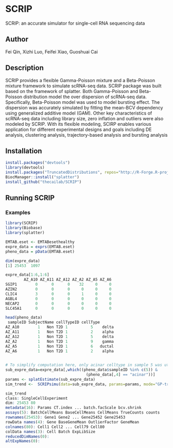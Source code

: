 # SCRIP
SCRIP: an accurate simulator for single-cell RNA sequencing data

## Author
Fei Qin, Xizhi Luo, Feifei Xiao, Guoshuai Cai

## Description
SCRIP provides a flexible Gamma-Poisson mixture and a Beta-Poisson mixture framework to simulate scRNA-seq data. SCRIP package was built based on the framework of splatter. Both Gamma-Poisson and Beta-Poisson distribution model the over dispersion of scRNA-seq data. Specifically, Beta-Poisson model was used to model bursting effect. The dispersion was accurately simulated by fitting the mean-BCV dependency using generalized additive model (GAM). Other key characteristics of scRNA-seq data including library size, zero inflation and outliers were also modeled by SCRIP. With its flexible modeling, SCIRP enables various application for different experimental designs and goals including DE analysis, clustering analysis, trajectory-based analysis and bursting analysis

## Installation
```r
install.packages("devtools")
library(devtools)
install.packages("TruncatedDistributions", repos="http://R-Forge.R-project.org")
BiocManager::install("splatter")
install_github("thecailab/SCRIP")
```

## Running SCRIP
### Examples

```r
library(SCRIP)
library(Biobase)
library(splatter)

EMTAB.eset <- EMTABesethealthy
expre_data = exprs(EMTAB.eset)
pheno_data = pData(EMTAB.eset)

dim(expre_data)
[1] 25453  1097

expre_data[1:6,1:6]
        AZ_A10 AZ_A11 AZ_A12 AZ_A2 AZ_A5 AZ_A6
SGIP1        0      0      0    32     0     0
AZIN2        0      0      0     0     0     0
CLIC4        3      0      0     1     0     0
AGBL4        0      0      0     0     0     0
NECAP2       0      0      0     0     0     0
SLC45A1      0      0      0     0     0     0

head(pheno_data)
 sampleID SubjectName cellTypeID cellType
AZ_A10        1   Non T2D 1          5    delta
AZ_A11        1   Non T2D 1          2    alpha
AZ_A12        1   Non T2D 1          5    delta
AZ_A2         1   Non T2D 1          9    gamma
AZ_A5         1   Non T2D 1          6   ductal
AZ_A6         1   Non T2D 1          2    alpha
 

# To simplify computation here, only acinar celltype in sample 5 was utilized here. 
sub_expre_data=expre_data[,which((pheno_data$sampleID %in% c(5)) & 
                                   (pheno_data[,4] == "acinar"))]
params <- splatEstimate(sub_expre_data)
sim_trend <-  SCRIPsimu(data=sub_expre_data, params=params, mode="GP-trendedBCV")

sim_trend
class: SingleCellExperiment 
dim: 25453 80 
metadata(16): Params CT.index ... batch.facScale bcv.shrink
assays(5): BatchCellMeans BaseCellMeans CellMeans TrueCounts counts
rownames(25453): Gene1 Gene2 ... Gene25452 Gene25453
rowData names(4): Gene BaseGeneMean OutlierFactor GeneMean
colnames(80): Cell1 Cell2 ... Cell79 Cell80
colData names(3): Cell Batch ExpLibSize
reducedDimNames(0):
altExpNames(0):

```
